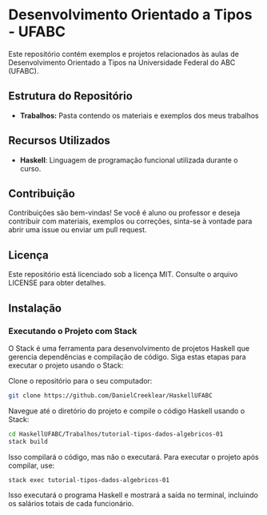 # Desenvolvimento Orientado a Tipos - UFABC

Este repositório contém exemplos e projetos relacionados às aulas de Desenvolvimento Orientado a Tipos na Universidade Federal do ABC (UFABC).

## Estrutura do Repositório

- **Trabalhos:** Pasta contendo os materiais e exemplos dos meus trabalhos

## Recursos Utilizados

- **Haskell**: Linguagem de programação funcional utilizada durante o curso.

## Contribuição

Contribuições são bem-vindas! Se você é aluno ou professor e deseja contribuir com materiais, exemplos ou correções, sinta-se à vontade para abrir uma issue ou enviar um pull request.

## Licença

Este repositório está licenciado sob a licença MIT. Consulte o arquivo LICENSE para obter detalhes.

## Instalação

### Executando o Projeto com Stack

O Stack é uma ferramenta para desenvolvimento de projetos Haskell que gerencia dependências e compilação de código. Siga estas etapas para executar o projeto usando o Stack:

Clone o repositório para o seu computador:

```bash
git clone https://github.com/DanielCreeklear/HaskellUFABC
```

Navegue até o diretório do projeto e compile o código Haskell usando o Stack:

```bash
cd HaskellUFABC/Trabalhos/tutorial-tipos-dados-algebricos-01
stack build
```

Isso compilará o código, mas não o executará. Para executar o projeto após compilar, use:

```bash
stack exec tutorial-tipos-dados-algebricos-01
```

Isso executará o programa Haskell e mostrará a saída no terminal, incluindo os salários totais de cada funcionário.
